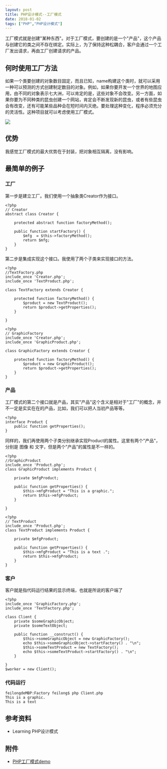 ```yaml
---
layout: post
title: PHP设计模式--工厂模式
date: 2018-01-02
tags: ["PHP","PHP设计模式"]
---
```


工厂模式就是创建"某种东西"。对于工厂模式，要创建的是一个"产品"，这个产品与创建它的类之间不存在绑定。实际上，为了保持这种松耦合，客户会通过一个工厂发出请求，再由工厂创建请求的产品。

## 何时使用工厂方法

如果一个类要创建的对象数目固定，而且已知，name构建这个类时，就可以采用一种可以预测的方式创建制定数目的对象。例如，如果你要开发一个世界的地图应用，由不同的对象表示七大洲，可以肯定的是，这些对象不会改变。另一方面，如果你要为不同种类的昆虫创建一个网站，肯定会不断发现新的昆虫，或者有些昆虫会有改变，还有可能某些品种会在短时间内灭绝。要处理这种变化，程序必须充分的灵活性。这种项目就可以考虑使用工厂模式。

![](%E6%9C%AA%E5%91%BD%E5%90%8D%E6%96%87%E4%BB%B6.png)

## 优势

我感觉工厂模式的最大优势在于封装，把对象相互隔离，没有影响。

## 最简单的例子

### 工厂

第一步是建立工厂。我们使用一个抽象类Creator作为接口。

    <?php
    // Creator
    abstract class Creator {

        protected abstract function factoryMethod();

        public function startFactory() {
            $mfg  = $this->factoryMethod();
            return $mfg;
        }
    }

第二步是集成实现这个接口。我使用了两个子类来实现接口的方法。

    <?php
    //TextFactory.php
    include_once 'Creator.php';
    include_once 'TextProduct.php';

    class TextFactory extends Creator {

        protected function factoryMethod() {
            $product = new TextProduct();
            return $product->getProperties();
        }

    }

    <?php
    // GraphicFactory
    include_once 'Creator.php';
    include_once 'GraphicProduct.php';

    class GraphicFactory extends Creator {

        protected function factoryMethod() {
            $product = new GraphicProduct();
            return $product->getProperties();
        }
    }

### 产品

工厂模式的第二个接口就是产品，其实"产品"这个含义是相对于"工厂"的概念，并不一定是实实在在的产品，比如，我们可以把人当初产品等等。

    <?php
    interface Product {
        public function getProperties();
    }

同样的，我们再使用两个子类分别继承实现Product的属性。这里有两个"产品"，分别是 图像 和 文字，但是两个"产品"的属性是不一样的。

    <?php
    //GraphicProduct
    include_once 'Product.php';
    class GraphicProduct implements Product {

        private $mfgProduct;

        public function getProperties() {
            $this->mfgProduct = "This is a graphic.";
            return $this->mfgProduct;
        }

    }

    <?php
    // TextProduct
    include_once 'Product.php';
    class TextProduct implements Product {

        private $mfgProduct;

        public function getProperties() {
            $this->mfgProduct = "This is a text .";
            return $this->mfgProduct;
        }
    }

### 客户

客户就是指代码运行结果的显示终端，也就是所说的客户端了

    <?php
    include_once 'GraphicFactory.php';
    include_once 'TextFactory.php';

    class Client {
        private $someGraphicObject;
        private $someTextObject;

        public function __construct() {
            $this->someGraphicObject = new GraphicFactory();
            echo $this->someGraphicObject->startFactory() . "\n";
            $this->someTextProduct = new TextFactory();
            echo $this->someTextProduct->startFactory() . "\n";
        }

    }
    $worker = new Client();

### 代码运行

    feilongdeMBP:Factory feilong$ php Client.php
    This is a graphic.
    This is a text

## 参考资料

*   Learning PHP设计模式

## 附件

*   [PHP工厂模式demo](http://feilong.tech/wp-content/uploads/2018/01/Factory.zip)